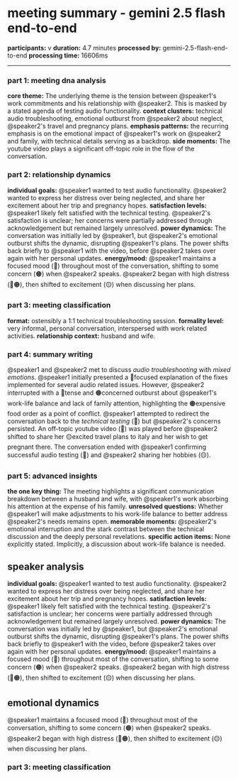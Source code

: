# meeting summary - gemini 2.5 flash end-to-end

**participants:** v
**duration:** 4.7 minutes
**processed by:** gemini-2.5-flash-end-to-end
**processing time:** 16606ms

---

### part 1: meeting dna analysis
**core theme:**  The underlying theme is the tension between @speaker1's work commitments and his relationship with @speaker2. This is masked by a stated agenda of testing audio functionality.
**context clusters:** technical audio troubleshooting, emotional outburst from @speaker2 about neglect, @speaker2's travel and pregnancy plans.
**emphasis patterns:** the recurring emphasis is on the emotional impact of @speaker1's work on @speaker2 and family, with technical details serving as a backdrop.
**side moments:** The youtube video plays a significant off-topic role in the flow of the conversation.

### part 2: relationship dynamics
**individual goals:** @speaker1 wanted to test audio functionality. @speaker2 wanted to express her distress over being neglected, and share her excitement about her trip and pregnancy hopes.
**satisfaction levels:** @speaker1 likely felt satisfied with the technical testing. @speaker2's satisfaction is unclear; her concerns were partially addressed through acknowledgement but remained largely unresolved.
**power dynamics:** The conversation was initially led by @speaker1, but @speaker2's emotional outburst shifts the dynamic, disrupting @speaker1's plans. The power shifts back briefly to @speaker1 with the video, before @speaker2 takes over again with her personal updates.
**energy/mood:** @speaker1 maintains a focused mood (🔵) throughout most of the conversation, shifting to some concern (🟠) when @speaker2 speaks. @speaker2 began with high distress (🔴🟠), then shifted to excitement (🟡) when discussing her plans.

### part 3: meeting classification
**format:** ostensibly a 1:1 technical troubleshooting session.
**formality level:** very informal, personal conversation, interspersed with work related activities.
**relationship context:** husband and wife.

### part 4: summary writing

@speaker1 and @speaker2 met to discuss _audio troubleshooting_ with _mixed emotions_.  @speaker1 initially presented a 🔵focused explanation of the fixes implemented for several audio related issues.  However, @speaker2 interrupted with a 🔴tense and 🟠concerned outburst about @speaker1's work-life balance and lack of family attention, highlighting the 🟠expensive food order as a point of conflict. @speaker1 attempted to redirect the conversation back to the _technical testing_ (🔵) but @speaker2's concerns persisted. An off-topic youtube video (🔵) was played before @speaker2 shifted to share her 🟡excited travel plans to italy and her wish to get pregnant there.  The conversation ended with @speaker1 confirming successful audio testing (🔵) and @speaker2 sharing her hobbies (🟡).

### part 5: advanced insights
**the one key thing:** The meeting highlights a significant communication breakdown between a husband and wife, with @speaker1's work absorbing his attention at the expense of his family.
**unresolved questions:**  Whether @speaker1 will make adjustments to his work-life balance to better address @speaker2's needs remains open.
**memorable moments:** @speaker2's emotional interruption and the stark contrast between the technical discussion and the deeply personal revelations.
**specific action items:** None explicitly stated.  Implicitly, a discussion about work-life balance is needed.

## speaker analysis
**individual goals:** @speaker1 wanted to test audio functionality. @speaker2 wanted to express her distress over being neglected, and share her excitement about her trip and pregnancy hopes.
**satisfaction levels:** @speaker1 likely felt satisfied with the technical testing. @speaker2's satisfaction is unclear; her concerns were partially addressed through acknowledgement but remained largely unresolved.
**power dynamics:** The conversation was initially led by @speaker1, but @speaker2's emotional outburst shifts the dynamic, disrupting @speaker1's plans. The power shifts back briefly to @speaker1 with the video, before @speaker2 takes over again with her personal updates.
**energy/mood:** @speaker1 maintains a focused mood (🔵) throughout most of the conversation, shifting to some concern (🟠) when @speaker2 speaks. @speaker2 began with high distress (🔴🟠), then shifted to excitement (🟡) when discussing her plans.

## emotional dynamics
@speaker1 maintains a focused mood (🔵) throughout most of the conversation, shifting to some concern (🟠) when @speaker2 speaks. @speaker2 began with high distress (🔴🟠), then shifted to excitement (🟡) when discussing her plans.

### part 3: meeting classification